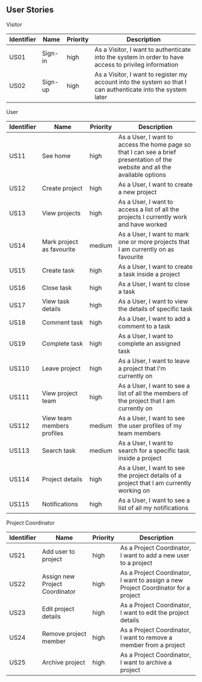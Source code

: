 ## User Stories

Visitor

Identifier | Name | Priority | Description |
--- | --- | --- | --- |
US01| Sign-in | high | As a Visitor, I want to authenticate into the system in order to have access to privileg information |
US02 | Sign-up | high | As a Visitor, I want to register my account into the system so that I can authenticate into the system later |

User

Identifier | Name | Priority | Description |
--- |--- | --- | --- |
US11| See home | high | As a User, I want to access the home page so that I can see a brief  presentation of the website and all the available options |
US12| Create project | high | As a User, I want to create a new project |
US13| View projects | high | As a User, I want to access a list of all the projects I currently work and have worked |
US14 | Mark project as favourite | medium |  As a User, I want to mark one or more projects that I am currently on as favourite |
US15 | Create task | high | As a User, I want to create a task inside a project |
US16 | Close task | high | As a User, I want to close a task |
US17 | View task details | high | As a User, I want to view the details of specific task | 
US18 | Comment task | high | As a User, I want to add a comment to a task |
US19 | Complete task | high | As a User, I want to complete an assigned task |
US110 | Leave project | high | As a User, I want to leave a project that I'm currently on |
US111 | View project team | high |As a User, I want to see a list of all the members of the project that I am currently on |
US112 | View team members profiles | medium | As a User, I want to see the user profiles of my team members |
US113 | Search task | medium | As a User, I want to search for a specific task inside a project |
US114 | Project details | high | As a User, I want to see the project details of a project that I am currently working on |
US115 | Notifications | high | As a User, I want to see a list of all my notifications |

Project Coordinator 

Identifier | Name | Priority | Description |
--- |--- | --- | --- |
US21 | Add user to project | high | As a Project Coordinator, I want to add a new user to a project |
US22 | Assign new Project Coordinator | high | As a Project Coordinator, I want to assign a new Project Coordinator for a project |
US23 | Edit project details | high | As a Project Coordinator, I want to edit the project details |
US24 | Remove project member | high | As a Project Coordinator, I want to remove a member from a project |
US25 | Archive project | high |As a Project Coordinator, I want to archive a project |








